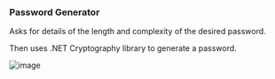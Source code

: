 ### Password Generator

Asks for details of the length and complexity of the desired password.

Then uses .NET Cryptography library to generate a password.

![image](https://github.com/hasack/Password_Generator/assets/49570285/0a25f2d0-379a-495e-980e-fcd72b30f355)
